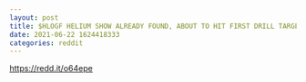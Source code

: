 ```yaml
--- 
layout: post 
title: $HLOGF HELIUM SHOW ALREADY FOUND, ABOUT TO HIT FIRST DRILL TARGET. COULD SEE MASSIVE GAINS. DD. 
date: 2021-06-22 1624418333 
categories: reddit 
--- 
```

https://redd.it/o64epe